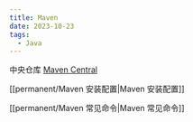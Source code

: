 ```yaml
---
title: Maven
date: 2023-10-23
tags:
  - Java
---
```

中央仓库 [Maven Central](https://central.sonatype.com/?smo=true)

[[permanent/Maven 安装配置|Maven 安装配置]]

[[permanent/Maven 常见命令|Maven 常见命令]]
